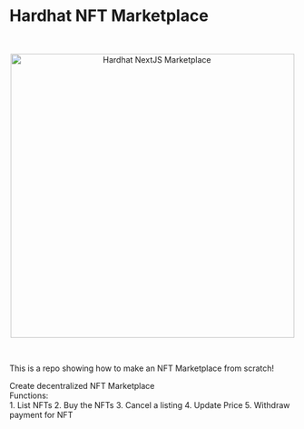 # Hardhat NFT Marketplace 

<br/>
<p align="center">
<img src="./img/hero.png" width="500" alt="Hardhat NextJS Marketplace">
  

</a>
</p>
<br/>

This is a repo showing how to make an NFT Marketplace from scratch!
<p align="left">
 Create decentralized NFT Marketplace </br>
 Functions: </br>
1. List NFTs 
2. Buy the NFTs
3. Cancel a listing
4. Update Price
5. Withdraw payment for NFT
          </p>

